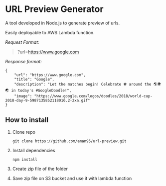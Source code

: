 # URL Preview Generator

A tool developed in Node.js to generate preview of urls.

Easily deployable to AWS Lambda function.

*Request Format:*
> ?url=https://www.google.com

*Response format:*

    {
        "url": "https://www.google.com",
        "title": "Google",
        "description": "Let the matches begin! Celebrate ⚽ around the 🌎🌍🌏 in today's #GoogleDoodle!",
        "image": "https://www.google.com/logos/doodles/2018/world-cup-2018-day-9-5987135852118016.2-2xa.gif"
    }

## How to install

1. Clone repo

	`git clone https://github.com/aman95/url-preview.git`
	
2. Install dependencies

	`npm install`
	
3. Create zip file of the folder
4. Save zip file on S3 bucket and use it with lambda function